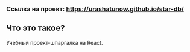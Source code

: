 ### Ссылка на проект: https://urashatunow.github.io/star-db/

## Что это такое?
 Учебный проект-шпаргалка на React.
       


